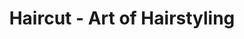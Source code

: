 ---
title: "Haircut - Art of Hairstyling"
url: /wuerzburg/haircut-art-of-hairstyling/
shop: Friseur
---